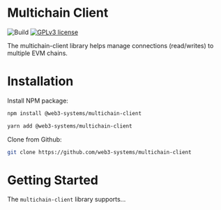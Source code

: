 # Multichain Client
![Build](https://github.com/web3-systems/multichain-client/actions/workflows/main.yml/badge.svg)
[![GPLv3 license](https://img.shields.io/badge/License-MIT-blue.svg)](http://perso.crans.org/besson/LICENSE.html)

The multichain-client library helps manage connections (read/writes) to multiple EVM chains.

# Installation

Install NPM package:

```sh
npm install @web3-systems/multichain-client
```

```sh
yarn add @web3-systems/multichain-client
```

Clone from Github:

```sh
git clone https://github.com/web3-systems/multichain-client
```

# Getting Started

The `multichain-client` library supports...

